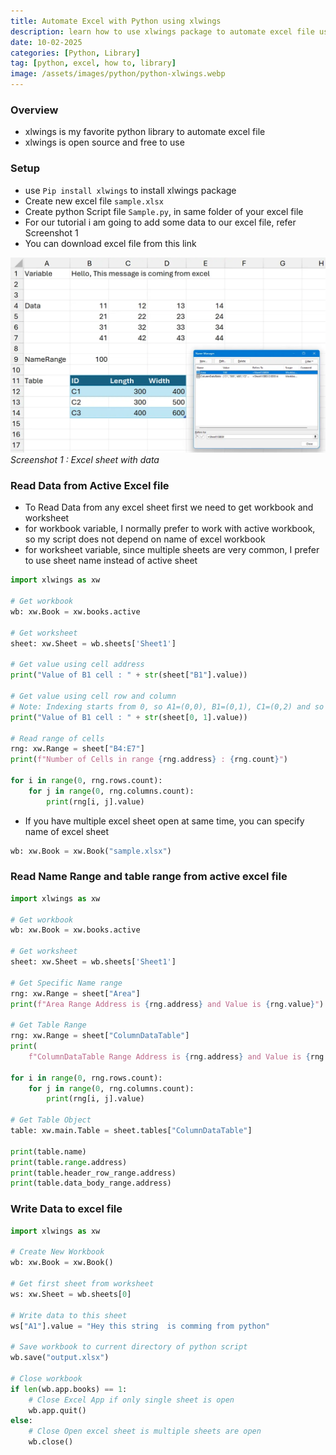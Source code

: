```yaml
---
title: Automate Excel with Python using xlwings
description: learn how to use xlwings package to automate excel file using python
date: 10-02-2025
categories: [Python, Library]
tag: [python, excel, how to, library]
image: /assets/images/python/python-xlwings.webp
---
```


### Overview
- xlwings is my favorite python library to automate excel file
- xlwings is open source and free to use

### Setup
- use `Pip install xlwings` to install xlwings package
- Create new excel file `sample.xlsx`
- Create python Script file `Sample.py`, in same folder of your excel file
- For our tutorial i am going to add some data to our excel file, refer Screenshot 1
- You can download excel file from this link 
  
![Screenshot 1](/assets/images/python/python-xlwings-1.webp)
_Screenshot 1 : Excel sheet with data_

### Read Data from Active Excel file
- To Read Data from any excel sheet first we need to get workbook and worksheet
- for workbook variable, I normally prefer to work with active workbook, so my script does not depend on name of excel workbook
- for worksheet variable, since multiple sheets are very common, I prefer to use sheet name instead of active sheet

```python
import xlwings as xw

# Get workbook
wb: xw.Book = xw.books.active

# Get worksheet
sheet: xw.Sheet = wb.sheets['Sheet1']

# Get value using cell address
print("Value of B1 cell : " + str(sheet["B1"].value))

# Get value using cell row and column
# Note: Indexing starts from 0, so A1=(0,0), B1=(0,1), C1=(0,2) and so on
print("Value of B1 cell : " + str(sheet[0, 1].value))

# Read range of cells
rng: xw.Range = sheet["B4:E7"]
print(f"Number of Cells in range {rng.address} : {rng.count}")

for i in range(0, rng.rows.count):
    for j in range(0, rng.columns.count):
        print(rng[i, j].value)
```

- If you have multiple excel sheet open at same time, you can specify name of excel sheet

```python
wb: xw.Book = xw.Book("sample.xlsx")
```

### Read Name Range and table range from active excel file
```python
import xlwings as xw

# Get workbook
wb: xw.Book = xw.books.active

# Get worksheet
sheet: xw.Sheet = wb.sheets['Sheet1']

# Get Specific Name range
rng: xw.Range = sheet["Area"]
print(f"Area Range Address is {rng.address} and Value is {rng.value}")

# Get Table Range
rng: xw.Range = sheet["ColumnDataTable"]
print(
    f"ColumnDataTable Range Address is {rng.address} and Value is {rng.value}")

for i in range(0, rng.rows.count):
    for j in range(0, rng.columns.count):
        print(rng[i, j].value)

# Get Table Object
table: xw.main.Table = sheet.tables["ColumnDataTable"]

print(table.name)
print(table.range.address)
print(table.header_row_range.address)
print(table.data_body_range.address)
```

### Write Data to excel file

```python
import xlwings as xw

# Create New Workbook
wb: xw.Book = xw.Book()

# Get first sheet from worksheet
ws: xw.Sheet = wb.sheets[0]

# Write data to this sheet
ws["A1"].value = "Hey this string  is comming from python"

# Save workbook to current directory of python script
wb.save("output.xlsx")

# Close workbook
if len(wb.app.books) == 1:
    # Close Excel App if only single sheet is open
    wb.app.quit()
else:
    # Close Open excel sheet is multiple sheets are open
    wb.close()
```